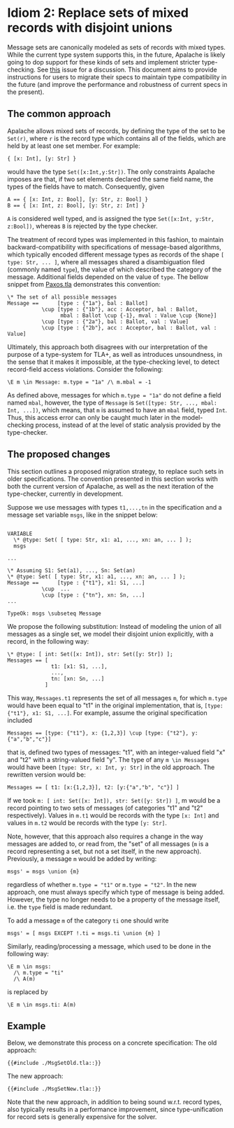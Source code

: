 # Idiom 2: Replace sets of mixed records with disjoint unions

Message sets are canonically modeled as sets of records with mixed types. While the current type system supports this, in the future, Apalache is likely going to dop support for these kinds of sets and implement stricter type-checking. See [this](https://github.com/informalsystems/apalache/issues/401) issue for a discussion.
This document aims to provide instructions for users to migrate their specs to maintain type compatibility in the future (and improve the performance and robustness of current specs in the present).

## The common approach
Apalache allows mixed sets of records, by defining the type of the set to be `Set(r)`, where `r` is the record type which contains all of the fields, which are held by at least one set member. For example:

```tla
{ [x: Int], [y: Str] }
```

would have the type `Set([x:Int,y:Str])`. The only constraints Apalache imposes are that, if two set elements declared the same field name, the types of the fields have to match. Consequently, given
```tla
A == { [x: Int, z: Bool], [y: Str, z: Bool] }
B == { [x: Int, z: Bool], [y: Str, z: Int] }
```
`A` is considered well typed, and is assigned the type `Set([x:Int, y:Str, z:Bool])`, whereas `B` is rejected by the type checker.

The treatment of record types was implemented in this fashion, to maintain backward-compatibility with specifications of message-based algorithms, which typically encoded different message types as records of the shape `[ type: Str, ... ]`, where all messages shared a disambiguation filed (commonly named `type`), the value of which described the category of the message. Additional fields depended on the value of `type`.
The bellow snippet from [Paxos.tla][] demonstrates this convention:
```tla
\* The set of all possible messages 
Message ==      [type : {"1a"}, bal : Ballot]
           \cup [type : {"1b"}, acc : Acceptor, bal : Ballot, 
                 mbal : Ballot \cup {-1}, mval : Value \cup {None}]
           \cup [type : {"2a"}, bal : Ballot, val : Value]
           \cup [type : {"2b"}, acc : Acceptor, bal : Ballot, val : Value]
```

Ultimately, this approach both disagrees with our interpretation of the purpose of a type-system for TLA+, as well as introduces unsoundness, in the sense that it makes it impossible, at the type-checking level, to detect record-field access violations.
Consider the following:
```
\E m \in Message: m.type = "1a" /\ m.mbal = -1
```
As defined above, messages for which `m.type = "1a"` do not define a field named `mbal`, however, the type of `Message` is `Set([type: Str, ..., mbal: Int, ...])`, which means, that `m` is assumed to have an `mbal` field, typed `Int`. Thus, this access error can only be caught much later in the model-checking process, instead of at the level of static analysis provided by the type-checker. 

## The proposed changes
This section outlines a proposed migration strategy, to replace such sets in older specifications. The convention presented in this section works with both the current version of Apalache, as well as the next iteration of the type-checker, currently in development.

Suppose we use messages with types `t1,...,tn` in the specification and a message set variable `msgs`, like in the snippet below:
```tla

VARIABLE 
  \* @type: Set( [ type: Str, x1: a1, ..., xn: an, ... ] );
  msgs

...

\* Assuming S1: Set(a1), ..., Sn: Set(an) 
\* @type: Set( [ type: Str, x1: a1, ..., xn: an, ... ] );
Message ==      [type : {"t1"}, x1: S1, ...]
           \cup  ...
           \cup [type : {"tn"}, xn: Sn, ...]
...

TypeOk: msgs \subseteq Message
```

We propose the following substitution: Instead of modeling the union of all messages as a single set, we model their disjoint union explicitly, with a record, in the following way:

```tla
\* @type: [ int: Set([x: Int]), str: Set([y: Str]) ];
Messages == [ 
              t1: [x1: S1, ...],
              ...,
              tn: [xn: Sn, ...] 
            ]
```
This way, `Messages.t1` represents the set of all messages `m`, for which `m.type` would have been equal to "t1" in the original implementation, that is, `[type: {"t1"}, x1: S1, ...]`.
For example, assume the original specification included
```tla
Messages == [type: {"t1"}, x: {1,2,3}] \cup [type: {"t2"}, y:{"a","b","c"}]
```
that is, defined two types of messages: "t1", with an integer-valued field "x" and "t2" with a string-valued field "y". The type of any `m \in Messages` would have been `[type: Str, x: Int, y: Str]` in the old approach.
The rewritten version would be:
```tla
Messages == [ t1: [x:{1,2,3}], t2: [y:{"a","b", "c"}] ]
```
If we took `m: [ int: Set([x: Int]), str: Set([y: Str]) ]`, m would be a record pointing to two sets of messages (of categories "t1" and "t2" respectively). Values in `m.t1` would be records with the type `[x: Int]` and values in `m.t2` would be records with the type `[y: Str]`. 

Note, however, that this approach also requires a change in the way messages are added to, or read from, the "set" of all messages (`m` is a record representing a set, but not a set itself, in the new approach).
Previously, a message `m` would be added by writing:
```
msgs' = msgs \union {m}
```
regardless of whether `m.type = "t1"` or `m.type = "t2"`. In the new approach, one must always specify which type of message is being added. However, the type no longer needs to be a property of the message itself, i.e. the `type` field is made redundant.

To add a message `m` of the category `ti` one should write
```
msgs' = [ msgs EXCEPT !.ti = msgs.ti \union {m} ]
```

Similarly, reading/processing a message, which used to be done in the following way:
```tla
\E m \in msgs:
  /\ m.type = "ti"
  /\ A(m)
```
is replaced by
```
\E m \in msgs.ti: A(m)
```

## Example
Below, we demonstrate this process on a concrete specification:
The old approach:
```tla
{{#include ./MsgSetOld.tla::}}
```

The new approach:
```tla
{{#include ./MsgSetNew.tla::}}
```

Note that the new approach, in addition to being sound w.r.t. record types, also typically results in a performance improvement, since type-unification for record sets is generally expensive for the solver.

[Paxos.tla]: https://github.com/tlaplus/Examples/blob/master/specifications/Paxos/Paxos.tla

